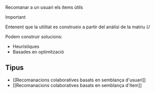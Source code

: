 Recomanar a un usuari els ítems útils

>[!important]
Entenent que la utilitat es construeix a partir del anàlisi de la matriu $U$

Podem construir solucions:
- Heurístiques
- Basades en optimització
## Tipus
- [[Recomanacions colaboratives basats en semblança d'usuari]]
- [[Recomanacions colaboratives basats en semblança d'ítem]]